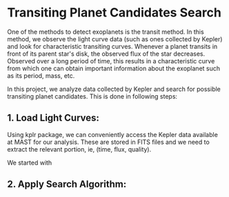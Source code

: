 Transiting Planet Candidates Search
===============

One of the methods to detect exoplanets is the transit method. In this method, we observe the light curve data (such as ones collected by Kepler) and look for characteristic transiting curves. Whenever a planet transits in front of its parent star's disk, the observed flux of the star decreases. Observed over a long period of time, this results in a characteristic curve from which one can obtain important information about the exoplanet such as its period, mass, etc.

In this project, we analyze data collected by Kepler and search for possible transiting planet candidates. This is done in following steps:


## 1. Load Light Curves:
   
Using kplr package, we can conveniently access the Kepler data available at MAST for our analysis. These are stored in FITS files and we need to extract the relevant portion, ie, (time, flux, quality).

We started with


## 2. Apply Search Algorithm:

